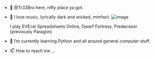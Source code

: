 - 👋 @Tr33Bro here, nifty place ya got.
- 👀 I love music, lyrically dark and wicked, mmfwcl.
![image](https://github.com/Tr33Bro/Tr33Bro/assets/141604987/98f86375-3167-4656-a4ee-2e2447194bee)

     I play EVEcel Spreadsheets Online, Dwarf Fortress, Predecesor (previously Paragon) 
- 🌱 I’m currently learning Python and all around general computer stuff.
- 📫 How to reach me ...

<!---
Tr33Bro/Tr33Bro is a ✨ special ✨ repository because its `README.md` (this file) appears on your GitHub profile.
You can click the Preview link to take a look at your changes.
--->
